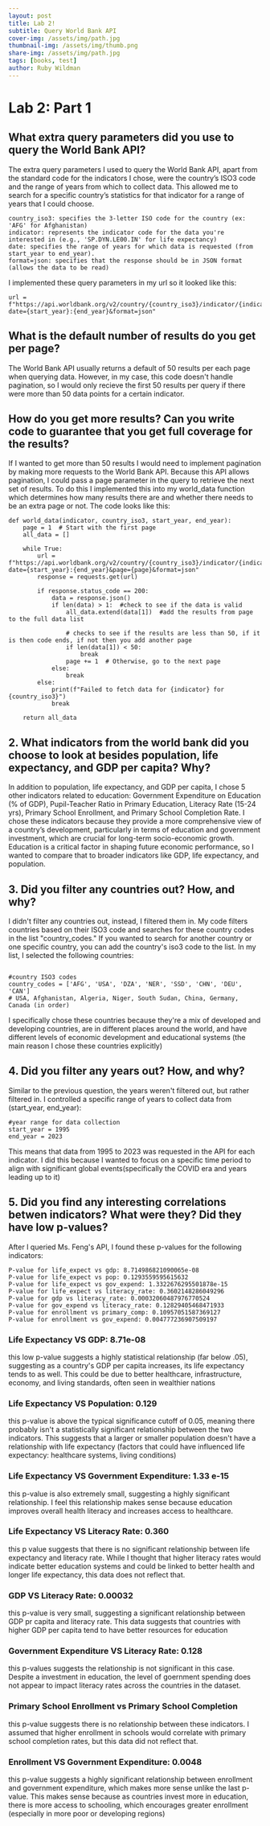 ```yaml
---
layout: post
title: Lab 2!
subtitle: Query World Bank API
cover-img: /assets/img/path.jpg
thumbnail-img: /assets/img/thumb.png
share-img: /assets/img/path.jpg
tags: [books, test]
author: Ruby Wildman
---
```



# Lab 2: Part 1
## What extra query parameters did you use to query the World Bank API?

The extra query parameters I used to query the World Bank API, apart from the standard code for the indicators I chose, were the country’s ISO3 code and the range of years from which to collect data. This allowed me to search for a specific country’s statistics for that indicator for a range of years that I could choose. 
~~~
country_iso3: specifies the 3-letter ISO code for the country (ex:  'AFG' for Afghanistan)
indicator: represents the indicator code for the data you're interested in (e.g., 'SP.DYN.LE00.IN' for life expectancy)
date: specifies the range of years for which data is requested (from start_year to end_year).
format=json: specifies that the response should be in JSON format (allows the data to be read)
~~~
I implemented these query parameters in my url so it looked like this:
~~~
url = f"https://api.worldbank.org/v2/country/{country_iso3}/indicator/{indicator}?date={start_year}:{end_year}&format=json"
~~~

## What is the default number of results do you get per page?

 The World Bank API usually returns a default of 50 results per each page when querying data. However, in my case, this code doesn't handle pagination, so I would only recieve the first 50 results per query if there were more than 50 data points for a certain indicator. 

## How do you get more results? Can you write code to guarantee that you get full coverage for the results?

If I wanted to get more than 50 results I would need to implement pagination by making more requests to the World Bank API. Because this API allows pagination, I could pass a page parameter in the query to retrieve the next set of results. To do this I implemented this into my world_data function which determines how many results there are and whether there needs to be an extra page or not. The code looks like this:

~~~ 
def world_data(indicator, country_iso3, start_year, end_year):
    page = 1  # Start with the first page
    all_data = []
    
    while True:
        url = f"https://api.worldbank.org/v2/country/{country_iso3}/indicator/{indicator}?date={start_year}:{end_year}&page={page}&format=json"
        response = requests.get(url)
        
        if response.status_code == 200:
            data = response.json()
            if len(data) > 1:  #check to see if the data is valid
                all_data.extend(data[1])  #add the results from page to the full data list
                
                # checks to see if the results are less than 50, if it is then code ends, if not then you add another page
                if len(data[1]) < 50:
                    break
                page += 1  # Otherwise, go to the next page
            else:
                break
        else:
            print(f"Failed to fetch data for {indicator} for {country_iso3}")
            break
    
    return all_data
~~~

## 2. What indicators from the world bank did you choose to look at besides population, life expectancy, and GDP per capita? Why?

In addition to population, life expectancy, and GDP per capita, I chose 5 other indicators related to education: Government Expenditure on Education (% of GDP), Pupil-Teacher Ratio in Primary Education, Literacy Rate (15-24 yrs), Primary School Enrollment, and Primary School Completion Rate. I chose these indicators because they provide a more comprehensive view of a country’s development, particularly in terms of education and government investment, which are crucial for long-term socio-economic growth. Education is a critical factor in shaping future economic performance, so I wanted to compare that to broader indicators like GDP, life expectancy, and population. 

## 3. Did you filter any countries out? How, and why?

I didn't filter any countries out, instead, I filtered them in. My code filters countries based on their ISO3 code and searches for these country codes in the list "country_codes." If you wanted to search for another country or one specific country, you can add the country's iso3 code to the list. In my list, I selected the following countries:

~~~

#country ISO3 codes
country_codes = ['AFG', 'USA', 'DZA', 'NER', 'SSD', 'CHN', 'DEU', 'CAN']  
# USA, Afghanistan, Algeria, Niger, South Sudan, China, Germany, Canada (in order)
~~~

I specifically chose these countries because they're a mix of developed and developing countries, are in different places around the world, and have different levels of economic development and educational systems (the main reason I chose these countries explicitly)

## 4. Did you filter any years out? How, and why?

Similar to the previous question, the years weren't filtered out, but rather filtered in. I controlled a specific range of years to collect data from (start_year, end_year):

~~~
#year range for data collection
start_year = 1995
end_year = 2023
~~~

This means that data from 1995 to 2023 was requested in the API for each indicator. I did this because I wanted to focus on a specific time period to align with significant global events(specifically the COVID era and years leading up to it)

## 5. Did you find any interesting correlations betwen indicators? What were they? Did they have low p-values? 

After I queried Ms. Feng's API, I found these p-values for the following indicators:

~~~
P-value for life_expect vs gdp: 8.714986821090065e-08
P-value for life_expect vs pop: 0.1293559595615632
P-value for life_expect vs gov_expend: 1.3322676295501878e-15
P-value for life_expect vs literacy_rate: 0.3602148286049296
P-value for gdp vs literacy_rate: 0.00032060487976770524
P-value for gov_expend vs literacy_rate: 0.12829405468471933
P-value for enrollment vs primary_comp: 0.10957051587369127
P-value for enrollment vs gov_expend: 0.004777236907509197
~~~

### Life Expectancy VS GDP: 8.71e-08
this low p-value suggests a highly statistical relationship (far below .05), suggesting as a country's GDP per capita increases, its life expectancy tends to as well.  This could be due to better healthcare, infrastructure, economy, and living standards, often seen in wealthier nations

### Life Expectancy VS Population: 0.129
this p-value is above the typical significance cutoff of 0.05, meaning there probably isn't a statistically significant relationship between the two indicators. This suggests that a larger or smaller population doesn't have a relationship with life expectancy (factors that could have influenced life expectancy: healthcare systems, living conditions)

### Life Expectancy VS Government Expenditure: 1.33 e-15
this p-value is also extremely small, suggesting a highly significant relationship. I feel this relationship makes sense because education improves overall health literacy and increases access to healthcare. 

### Life Expectancy VS Literacy Rate: 0.360
this p value suggests that there is no significant relationship between life expectancy and literacy rate. While I thought that higher literacy rates would indicate better education systems and could be linked to better health and longer life expectancy, this data does not reflect that. 

### GDP VS Literacy Rate: 0.00032
this p-value is very small, suggesting a significant relationship between GDP pr capita and literacy rate. This data suggests that countries with higher GDP per capita tend to have better resources for education

### Government Expenditure VS Literacy Rate: 0.128
this p-values suggests the relationship is not significant in this case. Despite a investment in education, the level of goernment spending does not appear to impact literacy rates across the countries in the dataset. 

### Primary School Enrollment vs Primary School Completion
this p-value suggests there is no relationship between these indicators. I assumed that higher enrollment in schools would correlate with primary school completion rates, but this data did not reflect that. 

### Enrollment VS Government Expenditure: 0.0048
this p-value suggests a highly significant relationship between enrollment and government expenditure, which makes more sense unlike the last p-value. This makes sense because as countries invest more in education, there is more access to schooling, which encourages greater enrollment (especially in more poor or developing regions)
